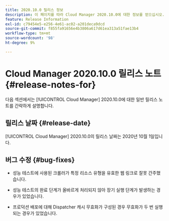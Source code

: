 ```yaml
---
title: 2020.10.0 릴리스 정보
description: 이 페이지를 따라 Cloud Manager 2020.10.0에 대한 정보를 얻으십시오.
feature: Release Information
exl-id: c79454e5-e256-4e61-ac02-a201deca9dcd
source-git-commit: f855fa91656e4b3806a617d61ea313a51fae13b4
workflow-type: tm+mt
source-wordcount: '98'
ht-degree: 9%

---
```


# Cloud Manager 2020.10.0 릴리스 노트 {#release-notes-for}

다음 섹션에서는 [!UICONTROL Cloud Manager] 2020.10.0에 대한 일반 릴리스 노트를 간략하게 설명합니다.

## 릴리스 날짜 {#release-date}

[!UICONTROL Cloud Manager] 2020.10.0의 릴리스 날짜는 2020년 10월 1일입니다.

## 버그 수정 {#bug-fixes}

* 성능 테스트에 사용된 크롤러가 특정 리소스 유형을 유효한 웹 링크로 잘못 간주했습니다.

* 성능 테스트의 완료 단계가 올바르게 처리되지 않아 장기 실행 단계가 발생하는 경우가 있었습니다.

* 프로덕션 배포에 대해 Dispatcher 캐시 무효화가 구성된 경우 무효화가 두 번 실행되는 경우가 있었습니다.
